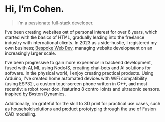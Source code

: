 # Hi, I’m Cohen.

> I’m a passionate full-stack developer.

I’ve been creating websites out of personal interest for over 6 years, which started with the basics of HTML, gradually leading into the freelance industry with international clients. In 2023 as a side-hustle, I registered my own business; [Bespoke Web Dev](https://bespokewebdev.com), managing website development on an increasingly larger scale.

I’ve been progressive to gain more experience in backend development, fused with AI, ML using NodeJS, creating chat-bots and AI solutions for software. In the physical world, I enjoy creating practical products. Using Arduino, I've created home automated devices with WiFi compatibility (using ESP32), a custom touchscreen phone written in C++, and most recently; a robot rover dog, featuring 8 control joints and ultrasonic sensors, inspired by Boston Dynamics.

Additionally, I’m grateful for the skill to 3D print for practical use cases, such as household solutions and product prototyping through the use of Fusion CAD modelling.
